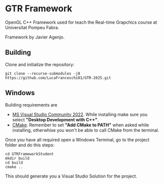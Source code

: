 # GTR Framework
OpenGL C++ Framework used for teach the Real-time Grapchics course at Universitat Pompeu Fabra.

Framework by Javier Agenjo.

## Building

Clone and initialize the repository:
```
git clone --recurse-submodules -j8 https://github.com/LucaFranceschi01/GTR-2025.git
```
## Windows
Building requirements are

* [MS Visual Studio Community 2022](https://visualstudio.microsoft.com/es/free-developer-offers/). While installing make sure you select **"Desktop Development with C++"**.
* [CMake](https://cmake.org/download/). Remember to set **"Add CMake to PATH"** when asked while installing, otherwhise you won't be able to call CMake from the terminal.

Once you have all required open a Windows Terminal, go to the project folder and do this steps:
```console
cd GTRFrameworkStudent
mkdir build
cd build
cmake ..
```

This should generate you a Visual Studio Solution for the project.
